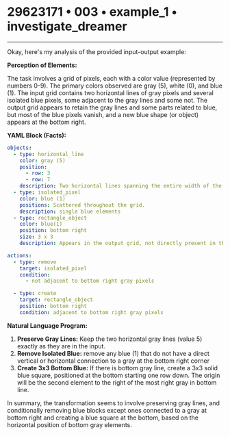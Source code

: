 # 29623171 • 003 • example_1 • investigate_dreamer

---
Okay, here's my analysis of the provided input-output example:

**Perception of Elements:**

The task involves a grid of pixels, each with a color value (represented by numbers 0-9). The primary colors observed are gray (5), white (0), and blue (1). The input grid contains two horizontal lines of gray pixels and several isolated blue pixels, some adjacent to the gray lines and some not. The output grid appears to retain the gray lines and some parts related to blue, but most of the blue pixels vanish, and a new blue shape (or object) appears at the bottom right.

**YAML Block (Facts):**



```yaml
objects:
  - type: horizontal_line
    color: gray (5)
    position:
      - row: 3
      - row: 7
    description: Two horizontal lines spanning the entire width of the grid.
  - type: isolated_pixel
    color: blue (1)
    positions: Scattered throughout the grid.
    description: single blue elements
  - type: rectangle_object
    color: blue(1)
    position: bottom right
    size: 3 x 3
    description: Appears in the output grid, not directly present in the input.

actions:
  - type: remove
    target: isolated_pixel
    condition:
      - not adjacent to bottom right gray pixels

  - type: create
    target: rectangle_object
    position: bottom right
    condition: adjacent to bottom right gray pixels
```



**Natural Language Program:**

1.  **Preserve Gray Lines:** Keep the two horizontal gray lines (value 5) exactly as they are in the input.
2. **Remove Isolated Blue:** remove any blue (1) that do not have a direct vertical or horizontal connection to a gray at the bottom right corner
3. **Create 3x3 Bottom Blue:** If there is bottom gray line, create a 3x3 solid blue square, positioned at the bottom starting one row down. The origin will be the second element to the right of the most right gray in bottom line.

In summary, the transformation seems to involve preserving gray lines, and conditionally removing blue blocks except ones connected to a gray at bottom right and creating a blue square at the bottom, based on the horizontal position of bottom gray elements.

